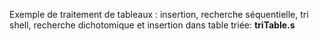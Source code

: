 Exemple de traitement de tableaux : insertion, recherche séquentielle, tri shell, recherche dichotomique et insertion dans table triée: <b>triTable.s</b>  <br>
